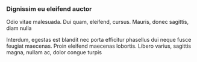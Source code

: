 ### Dignissim eu eleifend auctor

Odio vitae malesuada. Dui quam, eleifend, cursus. Mauris, donec sagittis, diam nulla

Interdum, egestas est blandit nec porta efficitur phasellus dui neque fusce feugiat maecenas. Proin eleifend maecenas lobortis. Libero varius, sagittis magna, nullam ac, dolor congue turpis


